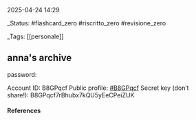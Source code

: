 2025-04-24 14:29

_Status: #flashcard_zero  #riscritto_zero  #revisione_zero 

_Tags: [[personale]]

## anna's archive
password:

Account ID: B8GPqcf
Public profile: [#B8GPqcf](https://annas-archive.org/profile/B8GPqcf)
Secret key (don’t share!): B8GPqcf7rBhubx7kQU5yEeCPeiZUK
#### References



